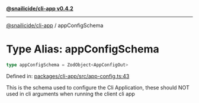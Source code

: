 [**@snailicide/cli-app v0.4.2**](../README.md)

---

[@snailicide/cli-app](../README.md) / appConfigSchema

# Type Alias: appConfigSchema

```ts
type appConfigSchema = ZodObject<AppConfigOut>
```

Defined in:
[packages/cli-app/src/app-config.ts:43](https://github.com/gbtunney/snailicide-monorepo/blob/master/packages/cli-app/src/app-config.ts#L43)

This is the schema used to configure the Cli Application, these should NOT used
in cli arguments when running the client cli app
